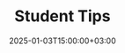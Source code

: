 ---
weight: 170000
title: "Student Tips"
description: "HigherEduSpot Student Tips offer advice on exploring programs for your academic journey."
icon: lightbulb
date: 2025-01-03T15:00:00+03:00
---